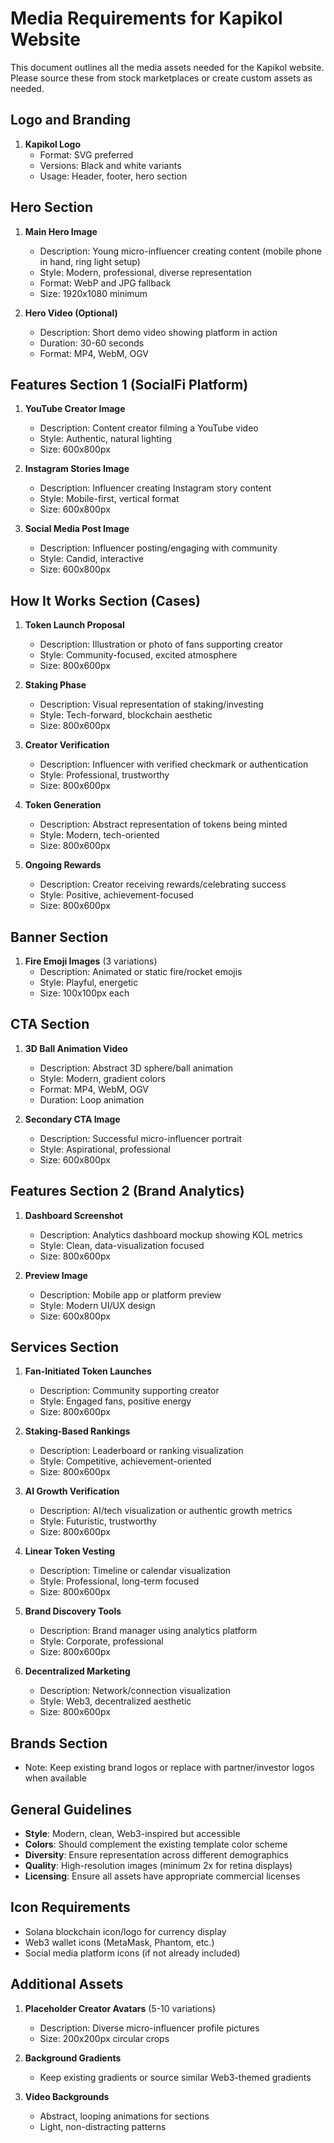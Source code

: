 # Media Requirements for Kapikol Website

This document outlines all the media assets needed for the Kapikol website. Please source these from stock marketplaces or create custom assets as needed.

## Logo and Branding
1. **Kapikol Logo**
   - Format: SVG preferred
   - Versions: Black and white variants
   - Usage: Header, footer, hero section

## Hero Section
1. **Main Hero Image**
   - Description: Young micro-influencer creating content (mobile phone in hand, ring light setup)
   - Style: Modern, professional, diverse representation
   - Format: WebP and JPG fallback
   - Size: 1920x1080 minimum

2. **Hero Video (Optional)**
   - Description: Short demo video showing platform in action
   - Duration: 30-60 seconds
   - Format: MP4, WebM, OGV

## Features Section 1 (SocialFi Platform)
1. **YouTube Creator Image**
   - Description: Content creator filming a YouTube video
   - Style: Authentic, natural lighting
   - Size: 600x800px

2. **Instagram Stories Image**
   - Description: Influencer creating Instagram story content
   - Style: Mobile-first, vertical format
   - Size: 600x800px

3. **Social Media Post Image**
   - Description: Influencer posting/engaging with community
   - Style: Candid, interactive
   - Size: 600x800px

## How It Works Section (Cases)
1. **Token Launch Proposal**
   - Description: Illustration or photo of fans supporting creator
   - Style: Community-focused, excited atmosphere
   - Size: 800x600px

2. **Staking Phase**
   - Description: Visual representation of staking/investing
   - Style: Tech-forward, blockchain aesthetic
   - Size: 800x600px

3. **Creator Verification**
   - Description: Influencer with verified checkmark or authentication
   - Style: Professional, trustworthy
   - Size: 800x600px

4. **Token Generation**
   - Description: Abstract representation of tokens being minted
   - Style: Modern, tech-oriented
   - Size: 800x600px

5. **Ongoing Rewards**
   - Description: Creator receiving rewards/celebrating success
   - Style: Positive, achievement-focused
   - Size: 800x600px

## Banner Section
1. **Fire Emoji Images** (3 variations)
   - Description: Animated or static fire/rocket emojis
   - Style: Playful, energetic
   - Size: 100x100px each

## CTA Section
1. **3D Ball Animation Video**
   - Description: Abstract 3D sphere/ball animation
   - Style: Modern, gradient colors
   - Format: MP4, WebM, OGV
   - Duration: Loop animation

2. **Secondary CTA Image**
   - Description: Successful micro-influencer portrait
   - Style: Aspirational, professional
   - Size: 600x800px

## Features Section 2 (Brand Analytics)
1. **Dashboard Screenshot**
   - Description: Analytics dashboard mockup showing KOL metrics
   - Style: Clean, data-visualization focused
   - Size: 800x600px

2. **Preview Image**
   - Description: Mobile app or platform preview
   - Style: Modern UI/UX design
   - Size: 600x800px

## Services Section
1. **Fan-Initiated Token Launches**
   - Description: Community supporting creator
   - Style: Engaged fans, positive energy
   - Size: 800x600px

2. **Staking-Based Rankings**
   - Description: Leaderboard or ranking visualization
   - Style: Competitive, achievement-oriented
   - Size: 800x600px

3. **AI Growth Verification**
   - Description: AI/tech visualization or authentic growth metrics
   - Style: Futuristic, trustworthy
   - Size: 800x600px

4. **Linear Token Vesting**
   - Description: Timeline or calendar visualization
   - Style: Professional, long-term focused
   - Size: 800x600px

5. **Brand Discovery Tools**
   - Description: Brand manager using analytics platform
   - Style: Corporate, professional
   - Size: 800x600px

6. **Decentralized Marketing**
   - Description: Network/connection visualization
   - Style: Web3, decentralized aesthetic
   - Size: 800x600px

## Brands Section
- Note: Keep existing brand logos or replace with partner/investor logos when available

## General Guidelines
- **Style**: Modern, clean, Web3-inspired but accessible
- **Colors**: Should complement the existing template color scheme
- **Diversity**: Ensure representation across different demographics
- **Quality**: High-resolution images (minimum 2x for retina displays)
- **Licensing**: Ensure all assets have appropriate commercial licenses

## Icon Requirements
- Solana blockchain icon/logo for currency display
- Web3 wallet icons (MetaMask, Phantom, etc.)
- Social media platform icons (if not already included)

## Additional Assets
1. **Placeholder Creator Avatars** (5-10 variations)
   - Description: Diverse micro-influencer profile pictures
   - Size: 200x200px circular crops

2. **Background Gradients**
   - Keep existing gradients or source similar Web3-themed gradients

3. **Video Backgrounds**
   - Abstract, looping animations for sections
   - Light, non-distracting patterns